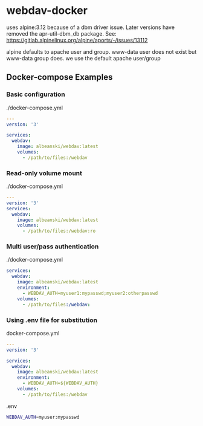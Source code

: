 # webdav-docker
uses alpine:3.12 because of a dbm driver issue. Later versions have removed the
apr-util-dbm_db package. See: https://gitlab.alpinelinux.org/alpine/aports/-/issues/13112


alpine defaults to apache user and group. www-data user does not exist but
www-data group does. we use the default apache user/group


## Docker-compose Examples
### Basic configuration
./docker-compose.yml
```yaml
---
version: '3'

services:
  webdav:
    image: albeanski/webdav:latest
    volumes:
      - /path/to/files:/webdav
```

### Read-only volume mount
./docker-compose.yml
```yaml
---
version: '3'
services:
  webdav:
    image: albeanski/webdav:latest
    volumes:
      - /path/to/files:/webdav:ro
```

### Multi user/pass authentication
./docker-compose.yml
```yaml
services:
  webdav:
    image: albeanski/webdav:latest
    environment:
      - WEBDAV_AUTH=myuser1:mypasswd;myuser2:otherpasswd
    volumes:
      - /path/to/files:/webdav:
```

### Using .env file for substitution
docker-compose.yml
```yaml
---
version: '3'

services:
  webdav:
    image: albeanski/webdav:latest
    environment:
      - WEBDAV_AUTH=${WEBDAV_AUTH}
    volumes:
      - /path/to/files:/webdav
```
.env 
```bash
WEBDAV_AUTH=myuser:mypasswd
```
